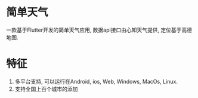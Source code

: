 # 简单天气

一款基于Flutter开发的简单天气应用, 数据api接口由心知天气提供, 定位基于高德地图.

# 特征

1. 多平台支持, 可以运行在Android, ios, Web, Windows, MacOs, Linux.
2. 支持全国上百个城市的添加
